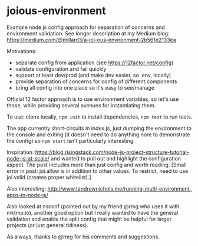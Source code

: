 # joious-environment

Example node.js config approach for separation of concerns and environment validation. See longer description at my Medium blog: https://medium.com/@millard3/a-joi-ous-environment-2b561e2133ea

Motivations:
 - separate config from application (see https://12factor.net/config)
 - validate configuration and fail quickly
 - support at least dev/prod (and make dev easier, so .env, locally)
 - provide separation of concerns for config of different components
 - bring all config into one place so it's easy to see/manage

Official 12 factor approach is to use environment variables, so let's use those, while providing several avenues for instantiating them.

To use: clone locally, `npm init` to install dependencies, `npm test` to run tests.

The app currently short-circuits in index.js, just dumping the environment to the console and exiting (it doesn't need to do anything nore to demonstrate the config) so `npm start` isn't particularly interesting.

Inspiration: https://blog.risingstack.com/node-js-project-structure-tutorial-node-js-at-scale/
and wanted to pull out and highlight the configuration aspect. The post includes more than just config and worth reading. [Small error in post: joi.allow is in addition to other values. To restrict, need to use joi.valid (creates proper whitelist).]

Also interesting:
http://www.tandrewnichols.me/running-multi-environment-apps-in-node-js/

Also looked at nsconf (pointed out by my friend @rmg who uses it with mktmp.io), another good option but I really wanted to have the general validation and enable the split config that might be helpful for larger projects (or just general tidiness).

As always, thanks to @rmg for his comments and suggestions.
